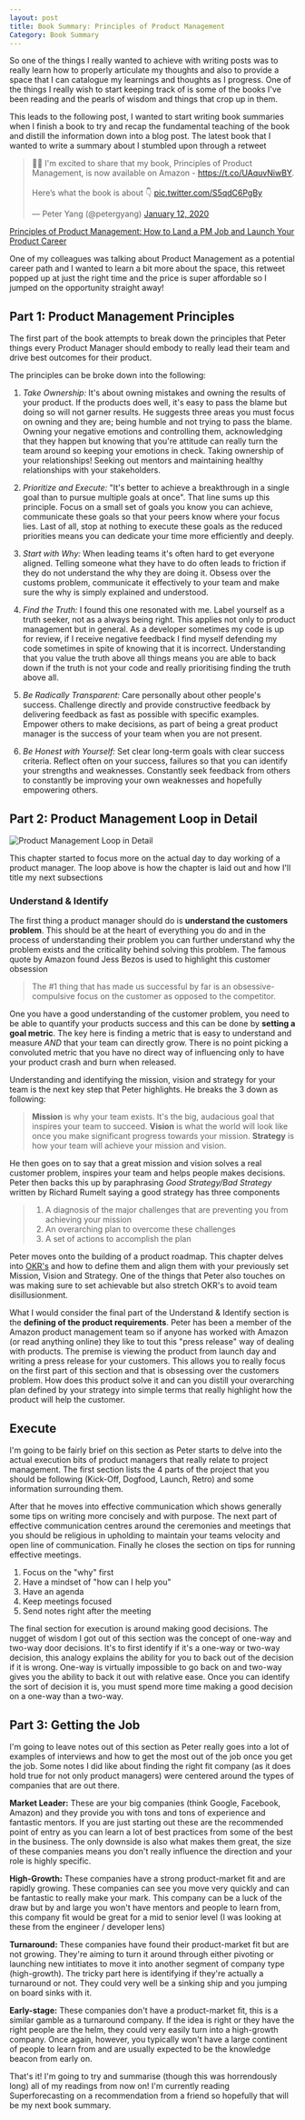 ```yaml
---
layout: post
title: Book Summary: Principles of Product Management
Category: Book Summary
---
```


So one of the things I really wanted to achieve with writing posts was to really learn how to properly articulate my thoughts and also to provide a space that I can catalogue my learnings and thoughts as I progress. One of the things I really wish to start keeping track of is some of the books I've been reading and the pearls of wisdom and things that crop up in them.

This leads to the following post, I wanted to start writing book summaries when I finish a book to try and recap the fundamental teaching of the book and distill the information down into a blog post. The latest book that I wanted to write a summary about I stumbled upon through a retweet

<blockquote class="twitter-tweet"><p lang="en" dir="ltr">📖🎉 I&#39;m excited to share that my book, Principles of Product Management, is now available on Amazon - <a href="https://t.co/UAquvNiwBY">https://t.co/UAquvNiwBY</a>. <br><br>Here’s what the book is about 👇 <a href="https://t.co/S5qdC6PgBy">pic.twitter.com/S5qdC6PgBy</a></p>&mdash; Peter Yang (@petergyang) <a href="https://twitter.com/petergyang/status/1216418134527115264?ref_src=twsrc%5Etfw">January 12, 2020</a></blockquote> <script async src="https://platform.twitter.com/widgets.js" charset="utf-8"></script>

[Principles of Product Management: How to Land a PM Job and Launch Your Product Career](https://www.amazon.com/gp/product/B083D667N2)

One of my colleagues was talking about Product Management as a potential career path and I wanted to learn a bit more about the space, this retweet popped up at just the right time and the price is super affordable so I jumped on the opportunity straight away!

## Part 1: Product Management Principles

The first part of the book attempts to break down the principles that Peter things every Product Manager should embody to really lead their team and drive best outcomes for their product.

The principles can be broke down into the following:
1. _Take Ownership:_ It's about owning mistakes and owning the results of your product. If the products does well, it's easy to pass the blame but doing so will not garner results. He suggests three areas you must focus on owning and they are; being humble and not trying to pass the blame. Owning your negative emotions and controlling them, acknowledging that they happen but knowing that you're attitude can really turn the team around so keeping your emotions in check. Taking ownership of your relationships! Seeking out mentors and maintaining healthy relationships with your stakeholders.

2. _Prioritize and Execute:_ "It's better to achieve a breakthrough in a single goal than to pursue multiple goals at once". That line sums up this principle. Focus on a small set of goals you know you can achieve, communicate these goals so that your peers know where your focus lies. Last of all, stop at nothing to execute these goals as the reduced priorities means you can dedicate your time more efficiently and deeply.

3. _Start with Why:_ When leading teams it's often hard to get everyone aligned. Telling someone what they have to do often leads to friction if they do not understand the why they are doing it. Obsess over the customs problem, communicate it effectively to your team and make sure the why is simply explained and understood.

4. _Find the Truth:_ I found this one resonated with me. Label yourself as a truth seeker, not as a always being right. This applies not only to product management but in general. As a developer sometimes my code is up for review, if I receive negative feedback I find myself defending my code sometimes in spite of knowing that it is incorrect. Understanding that you value the truth above all things means you are able to back down if the truth is not your code and really prioritising finding the truth above all.

5. _Be Radically Transparent:_ Care personally about other people's success. Challenge directly and provide constructive feedback by delivering feedback as fast as possible with specific examples. Empower others to make decisions, as part of being a great product manager is the success of your team when you are not present.

6. _Be Honest with Yourself:_ Set clear long-term goals with clear success criteria. Reflect often on your success, failures so that you can identify your strengths and weaknesses. Constantly seek feedback from others to constantly be improving your own weaknesses and hopefully empowering others.

## Part 2: Product Management Loop in Detail

![Product Management Loop in Detail](/public/product-management-loop.png)

This chapter started to focus more on the actual day to day working of a product manager. The loop above is how the chapter is laid out and how I'll title my next subsections

### Understand & Identify

The first thing a product manager should do is __understand the customers problem__. This should be at the heart of everything you do and in the process of understanding their problem you can further understand why the problem exists and the criticality behind solving this problem. The famous quote by Amazon found Jess Bezos is used to highlight this customer obsession

> The #1 thing that has made us successful by far is an obsessive-compulsive focus on the customer as opposed to the competitor.

One you have a good understanding of the customer problem, you need to be able to quantify your products success and this can be done by __setting a goal metric__. The key here is finding a metric that is easy to understand and measure _AND_ that your team can directly grow. There is no point picking a convoluted metric that you have no direct way of influencing only to have your product crash and burn when released.

Understanding and identifying the mission, vision and strategy for your team is the next key step that Peter highlights. He breaks the 3 down as following:

> __Mission__ is why your team exists. It's the big, audacious goal that inspires your team to succeed.
> __Vision__ is what the world will look like once you make significant progress towards your mission.
> __Strategy__ is how your team will achieve your mission and vision.

He then goes on to say that a great mission and vision solves a real customer problem, inspires your team and helps people makes decisions. Peter then backs this up by paraphrasing _Good Strategy/Bad Strategy_ written by Richard Rumelt saying a good strategy has three components

> 1. A diagnosis of the major challenges that are preventing you from achieving your mission
> 2. An overarching plan to overcome these challenges
> 3. A set of actions to accomplish the plan

Peter moves onto the building of a product roadmap. This chapter delves into [OKR's](https://rework.withgoogle.com/guides/set-goals-with-okrs/steps/introduction/) and how to define them and align them with your previously set Mission, Vision and Strategy. One of the things that Peter also touches on was making sure to set achievable but also stretch OKR's to avoid team disillusionment.

What I would consider the final part of the Understand & Identify section is the __defining of the product requirements__. Peter has been a member of the Amazon product management team so if anyone has worked with Amazon (or read anything online) they like to tout this "press release" way of dealing with products. The premise is viewing the product from launch day and writing a press release for your customers. This allows you to really focus on the first part of this section and that is obsessing over the customers problem. How does this product solve it and can you distill your overarching plan defined by your strategy into simple terms that really highlight how the product will help the customer.

## Execute

I'm going to be fairly brief on this section as Peter starts to delve into the actual execution bits of product managers that really relate to project management. The first section lists the 4 parts of the project that you should be following (Kick-Off, Dogfood, Launch, Retro) and some information surrounding them. 

After that he moves into effective communication which shows generally some tips on writing more concisely and with purpose. The next part of effective communication centres around the ceremonies and meetings that you should be religious in upholding to maintain your teams velocity and open line of communication. Finally he closes the section on tips for running effective meetings.

1. Focus on the "why" first
2. Have a mindset of "how can I help you"
3. Have an agenda
4. Keep meetings focused
5. Send notes right after the meeting

The final section for execution is around making good decisions. The nugget of wisdom I got out of this section was the concept of one-way and two-way door decisions. It's to first identify if it's a one-way or two-way decision, this analogy explains the ability for you to back out of the decision if it is wrong. One-way is virtually impossible to go back on and two-way gives you the ability to back it out with relative ease. Once you can identify the sort of decision it is, you must spend more time making a good decision on a one-way than a two-way. 

## Part 3: Getting the Job

I'm going to leave notes out of this section as Peter really goes into a lot of examples of interviews and how to get the most out of the job once you get the job. Some notes I did like about finding the right fit company (as it does hold true for not only product managers) were centered around the types of companies that are out there.

__Market Leader:__ These are your big companies (think Google, Facebook, Amazon) and they provide you with tons and tons of experience and fantastic mentors. If you are just starting out these are the recommended point of entry as you can learn a lot of best practices from some of the best in the business. The only downside is also what makes them great, the size of these companies means you don't really influence the direction and your role is highly specific. 

__High-Growth:__ These companies have a strong product-market fit and are rapidly growing. These companies can see you move very quickly and can be fantastic to really make your mark. This company can be a luck of the draw but by and large you won't have mentors and people to learn from, this company fit would be great for a mid to senior level (I was looking at these from the engineer / developer lens)

__Turnaround:__ These companies have found their product-market fit but are not growing. They're aiming to turn it around through either pivoting or launching new intitiates to move it into another segment of company type (high-growth). The tricky part here is identifying if they're actually a turnaround or not. They could very well be a sinking ship and you jumping on board sinks with it.

__Early-stage:__ These companies don't have a product-market fit, this is a similar gamble as a turnaround company. If the idea is right or they have the right people are the helm, they could very easily turn into a high-growth company. Once again, however, you typically won't have a large continent of people to learn from and are usually expected to be the knowledge beacon from early on.

That's it! I'm going to try and summarise (though this was horrendously long) all of my readings from now on! I'm currently reading Superforecasting on a recommendation from a friend so hopefully that will be my next book summary.
